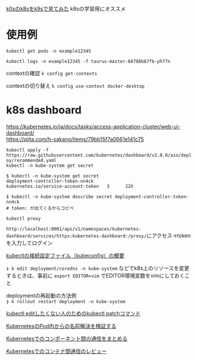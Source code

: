 [k0sのk8sをk9sで見てみた](https://tech.drecom.co.jp/ac2020-k0sk8sk9s/)
k8sの学習用にオススメ

# 使用例
`kubectl get pods -n example12345`

`kubectl logs -n example12345 -f taurus-master-66786b67fb-ph77n`

contextの確認
`k config get-contexts`

contextの切り替え
`k config use-context docker-desktop`

# k8s dashboard

https://kubernetes.io/ja/docs/tasks/access-application-cluster/web-ui-dashboard/  
https://qiita.com/h-sakano/items/79bb15f7a0661e141c75

`kubectl apply -f https://raw.githubusercontent.com/kubernetes/dashboard/v2.0.0/aio/deploy/recommended.yaml`  
`kubectl -n kube-system get secret`  

```
$ kubectl -n kube-system get secret
deployment-controller-token-nn4ck                kubernetes.io/service-account-token   3      22h

$ kubectl -n kube-system describe secret deployment-controller-token-nn4ck
# token: が出てくるからコピペ
```

`kubectl proxy`

`http://localhost:8001/api/v1/namespaces/kubernetes-dashboard/services/https:kubernetes-dashboard:/proxy/`にアクセス→tokenを入力してログイン

[kubectlの接続設定ファイル（kubeconfig）の概要](https://qiita.com/immrshc/items/91208a9b30e701d1e7f2)

`❯ k edit deployment/coredns -n kube-system` などでk8s上のリソースを変更するときは、事前に `export EDITOR=vim` でEDITOR環境変数をvimにしておくこと

deploymentの再起動の方法例  
`❯ k rollout restart deployment -n kube-system`

[kubectl editしたくない人のためのkubectl patchコマンド](https://qiita.com/loftkun/items/eeae3d79226491958323)

[KubernetesのPod内からの名前解決を検証する](https://blog.mosuke.tech/entry/2020/09/09/kuubernetes-dns-test/#kubernetes%E3%81%AEservice%E3%81%B8%E3%81%AE%E3%82%A2%E3%82%AF%E3%82%BB%E3%82%B9)

[Kubernetesでのコンポーネント間の通信をまとめる](https://qiita.com/walk8243/items/604aac748daeee9d8c05#%E3%82%B1%E3%83%BC%E3%82%B9%E3%83%9D%E3%83%83%E3%83%89%E9%96%93%E5%90%8C%E4%B8%80%E3%83%8D%E3%83%BC%E3%83%A0%E3%82%B9%E3%83%9A%E3%83%BC%E3%82%B9%E5%86%85)

[Kubernetesでのコンテナ間通信のレビュー](https://training.linuxfoundation.org/ja/blog/review-of-container-to-container-communications-in-kubernetes/)

